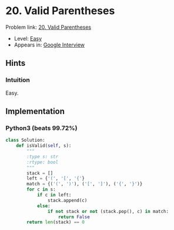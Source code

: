 # 20. Valid Parentheses

Problem link: [20. Valid Parentheses](https://leetcode.com/problems/valid-parentheses/description/)

* Level: [Easy](https://leetcode.com/problemset/all/?difficulty=Easy)
* Appears in: [Google Interview](https://leetcode.com/explore/interview/card/google/)

## Hints

### Intuition

Easy.

## Implementation

### Python3 (beats 99.72%)
```Python
class Solution:
    def isValid(self, s):
        """
        :type s: str
        :rtype: bool
        """
        stack = []
        left = {'(', '[', '{'}
        match = {('(', ')'), ('[', ']'), ('{', '}')}
        for c in s:
            if c in left:
                stack.append(c)
            else:
                if not stack or not (stack.pop(), c) in match:
                    return False
        return len(stack) == 0
```
